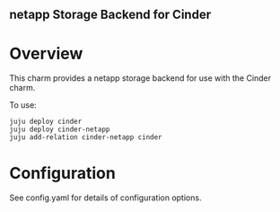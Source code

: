netapp Storage Backend for Cinder
-------------------------------

Overview
========

This charm provides a netapp storage backend for use with the Cinder
charm.

To use:

    juju deploy cinder
    juju deploy cinder-netapp
    juju add-relation cinder-netapp cinder

Configuration
=============

See config.yaml for details of configuration options.
